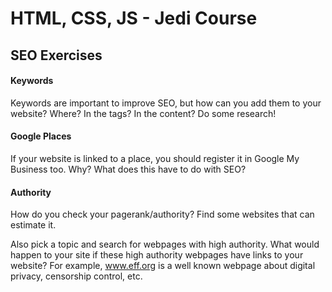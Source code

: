 # HTML, CSS, JS - Jedi Course
## SEO Exercises

#### Keywords

Keywords are important to improve SEO, but how can you add them to your website? Where? In the tags? In the content? Do some research!

#### Google Places

If your website is linked to a place, you should register it in Google My Business too. Why? What does this have to do with SEO?

#### Authority

How do you check your pagerank/authority? Find some websites that can estimate it.

Also pick a topic and search for webpages with high authority. What would happen to your site if these high authority webpages have links to your website?
For example, www.eff.org is a well known webpage about digital privacy, censorship control, etc.
